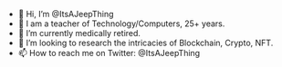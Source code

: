 - 👋 Hi, I’m @ItsAJeepThing
- 👀 I am a teacher of Technology/Computers, 25+ years.
- 🌱 I’m currently medically retired.
- 💞️ I’m looking to research the intricacies of Blockchain, Crypto, NFT.
- 📫 How to reach me on Twitter: @ItsAJeepThing

<!---
ItsAJeepThing/ItsAJeepThing is a ✨ special ✨ repository because its `README.md` (this file) appears on your GitHub profile.
You can click the Preview link to take a look at your changes.
--->
